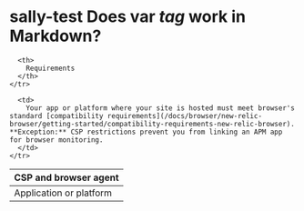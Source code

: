 # sally-test Does var <var>tag</var> work in Markdown?

<table>
  <thead>
    <tr>
      <th>
        CSP and browser agent
      </th>

      <th>
        Requirements
      </th>
    </tr>
  </thead>

  <tbody>
    <tr>
      <td>
        Application or platform
      </td>

      <td>
        Your app or platform where your site is hosted must meet browser's standard [compatibility requirements](/docs/browser/new-relic-browser/getting-started/compatibility-requirements-new-relic-browser). **Exception:** CSP restrictions prevent you from linking an APM app for browser monitoring.
      </td>
    </tr>
  </tbody>
 </table>
